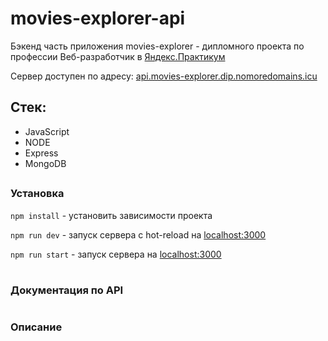 # movies-explorer-api
Бэкенд часть приложения movies-explorer - дипломного проекта по профессии Веб-разработчик в [Яндекс.Практикум](https://practicum.yandex.ru)

Сервер доступен по адресу: [api.movies-explorer.dip.nomoredomains.icu](https://api.movies-explorer.dip.nomoredomains.icu)
##

## Стек:

- JavaScript
- NODE
- Express
- MongoDB
##

### Установка

`npm install` - установить зависимости проекта

`npm run dev` - запуск сервера с hot-reload на [localhost:3000](localhost:3000)

`npm run start` - запуск сервера на [localhost:3000](localhost:3000)

#

### Документация по API

#

### Описание

#
